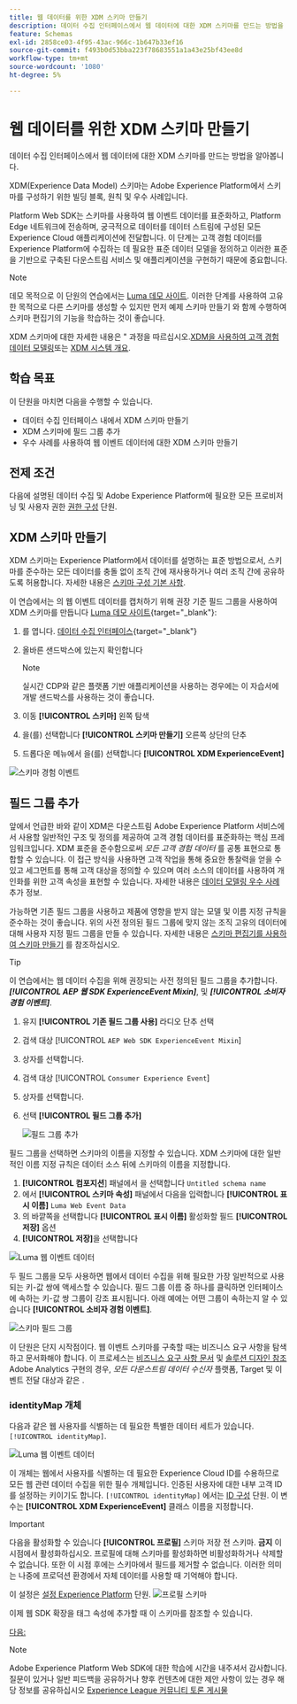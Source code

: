 ```yaml
---
title: 웹 데이터를 위한 XDM 스키마 만들기
description: 데이터 수집 인터페이스에서 웹 데이터에 대한 XDM 스키마를 만드는 방법을 알아봅니다. 이 단원은 웹 SDK를 사용하여 Adobe Experience Cloud 구현 자습서의 일부입니다.
feature: Schemas
exl-id: 2858ce03-4f95-43ac-966c-1b647b33ef16
source-git-commit: f493b0d53bba223f78683551a1a43e25bf43ee8d
workflow-type: tm+mt
source-wordcount: '1080'
ht-degree: 5%

---
```


# 웹 데이터를 위한 XDM 스키마 만들기

데이터 수집 인터페이스에서 웹 데이터에 대한 XDM 스키마를 만드는 방법을 알아봅니다.

XDM(Experience Data Model) 스키마는 Adobe Experience Platform에서 스키마를 구성하기 위한 빌딩 블록, 원칙 및 우수 사례입니다.

Platform Web SDK는 스키마를 사용하여 웹 이벤트 데이터를 표준화하고, Platform Edge 네트워크에 전송하며, 궁극적으로 데이터를 데이터 스트림에 구성된 모든 Experience Cloud 애플리케이션에 전달합니다. 이 단계는 고객 경험 데이터를 Experience Platform에 수집하는 데 필요한 표준 데이터 모델을 정의하고 이러한 표준을 기반으로 구축된 다운스트림 서비스 및 애플리케이션을 구현하기 때문에 중요합니다.

>[!NOTE]
>
> 데모 목적으로 이 단원의 연습에서는 [Luma 데모 사이트](https://luma.enablementadobe.com/content/luma/us/en.html). 이러한 단계를 사용하여 고유한 목적으로 다른 스키마를 생성할 수 있지만 먼저 예제 스키마 만들기 와 함께 수행하여 스키마 편집기의 기능을 학습하는 것이 좋습니다.

XDM 스키마에 대한 자세한 내용은 &quot; 과정을 따르십시오.[XDM을 사용하여 고객 경험 데이터 모델링](https://experienceleague.adobe.com/?recommended=ExperiencePlatform-D-1-2021.1.xdm)또는 [XDM 시스템 개요](https://experienceleague.adobe.com/docs/experience-platform/xdm/home.html?lang=ko).

## 학습 목표

이 단원을 마치면 다음을 수행할 수 있습니다.

* 데이터 수집 인터페이스 내에서 XDM 스키마 만들기
* XDM 스키마에 필드 그룹 추가
* 우수 사례를 사용하여 웹 이벤트 데이터에 대한 XDM 스키마 만들기

## 전제 조건

다음에 설명된 데이터 수집 및 Adobe Experience Platform에 필요한 모든 프로비저닝 및 사용자 권한 [권한 구성](configure-permissions.md) 단원.

## XDM 스키마 만들기

XDM 스키마는 Experience Platform에서 데이터를 설명하는 표준 방법으로서, 스키마를 준수하는 모든 데이터를 충돌 없이 조직 간에 재사용하거나 여러 조직 간에 공유하도록 허용합니다. 자세한 내용은 [스키마 구성 기본 사항](https://experienceleague.adobe.com/docs/experience-platform/xdm/schema/composition.html?lang=ko-KR).

이 연습에서는 의 웹 이벤트 데이터를 캡처하기 위해 권장 기준 필드 그룹을 사용하여 XDM 스키마를 만듭니다 [Luma 데모 사이트](https://luma.enablementadobe.com/content/luma/us/en.html){target=&quot;_blank&quot;}:

1. 를 엽니다. [데이터 수집 인터페이스](https://launch.adobe.com/){target=&quot;_blank&quot;}
1. 올바른 샌드박스에 있는지 확인합니다

   >[!NOTE]
   >
   >실시간 CDP와 같은 플랫폼 기반 애플리케이션을 사용하는 경우에는 이 자습서에 개발 샌드박스를 사용하는 것이 좋습니다.

1. 이동 **[!UICONTROL 스키마]** 왼쪽 탐색
1. 을(를) 선택합니다 **[!UICONTROL 스키마 만들기]** 오른쪽 상단의 단추
1. 드롭다운 메뉴에서 을(를) 선택합니다 **[!UICONTROL XDM ExperienceEvent]**

![스키마 경험 이벤트](assets/schema-XDM-experience-event.jpg)

## 필드 그룹 추가

앞에서 언급한 바와 같이 XDM은 다운스트림 Adobe Experience Platform 서비스에서 사용할 일반적인 구조 및 정의를 제공하여 고객 경험 데이터를 표준화하는 핵심 프레임워크입니다. XDM 표준을 준수함으로써 _모든 고객 경험 데이터_ 를 공통 표현으로 통합할 수 있습니다. 이 접근 방식을 사용하면 고객 작업을 통해 중요한 통찰력을 얻을 수 있고 세그먼트를 통해 고객 대상을 정의할 수 있으며 여러 소스의 데이터를 사용하여 개인화를 위한 고객 속성을 표현할 수 있습니다. 자세한 내용은 [데이터 모델링 우수 사례](https://experienceleague.adobe.com/docs/experience-platform/xdm/schema/best-practices.html?lang=en) 추가 정보.

가능하면 기존 필드 그룹을 사용하고 제품에 영향을 받지 않는 모델 및 이름 지정 규칙을 준수하는 것이 좋습니다. 위의 사전 정의된 필드 그룹에 맞지 않는 조직 고유의 데이터에 대해 사용자 지정 필드 그룹을 만들 수 있습니다. 자세한 내용은 [스키마 편집기를 사용하여 스키마 만들기](https://experienceleague.adobe.com/docs/experience-platform/xdm/tutorials/create-schema-ui.html?lang=en#create) 를 참조하십시오.

>[!TIP]
> 
>이 연습에서는 웹 데이터 수집을 위해 권장되는 사전 정의된 필드 그룹을 추가합니다. _**[!UICONTROL AEP 웹 SDK ExperienceEvent Mixin]**_, 및 _**[!UICONTROL 소비자 경험 이벤트]**_.

1. 유지 **[!UICONTROL 기존 필드 그룹 사용]** 라디오 단추 선택
1. 검색 대상 [!UICONTROL `AEP Web SDK ExperienceEvent Mixin`]
1. 상자를 선택합니다.
1. 검색 대상 [!UICONTROL `Consumer Experience Event`]
1. 상자를 선택합니다.
1. 선택 **[!UICONTROL 필드 그룹 추가]**

   ![필드 그룹 추가](assets/schema-add-field-group.jpg)

필드 그룹을 선택하면 스키마의 이름을 지정할 수 있습니다. XDM 스키마에 대한 일반적인 이름 지정 규칙은 데이터 소스 뒤에 스키마의 이름을 지정합니다.

1. **[!UICONTROL 컴포지션**] 패널에서 을 선택합니다 `Untitled schema name`
1. 에서 **[!UICONTROL 스키마 속성]** 패널에서 다음을 입력합니다 **[!UICONTROL 표시 이름]** `Luma Web Event Data`
1. 의 바깥쪽을 선택합니다 **[!UICONTROL 표시 이름]** 활성화할 필드 **[!UICONTROL 저장]** 옵션
1. **[!UICONTROL 저장]**&#x200B;을 선택합니다

![Luma 웹 이벤트 데이터](assets/schema-luma-web-event-data.png)

두 필드 그룹을 모두 사용하면 웹에서 데이터 수집을 위해 필요한 가장 일반적으로 사용되는 키-값 쌍에 액세스할 수 있습니다. 필드 그룹 이름 중 하나를 클릭하면 인터페이스에 속하는 키-값 쌍 그룹이 강조 표시됩니다. 아래 예에는 어떤 그룹이 속하는지 알 수 있습니다 **[!UICONTROL 소비자 경험 이벤트]**.

![스키마 필드 그룹](assets/schema-consumer-experience-event.jpg)

이 단원은 단지 시작점이다. 웹 이벤트 스키마를 구축할 때는 비즈니스 요구 사항을 탐색하고 문서화해야 합니다. 이 프로세스는 [비즈니스 요구 사항 문서](https://experienceleague.adobe.com/docs/analytics-learn/tutorials/implementation/implementation-basics/creating-a-business-requirements-document.html) 및 [솔루션 디자인 참조](https://experienceleague.adobe.com/docs/analytics-learn/tutorials/implementation/implementation-basics/creating-and-maintaining-an-sdr.html) Adobe Analytics 구현의 경우, _모든 다운스트림 데이터 수신자_ 플랫폼, Target 및 이벤트 전달 대상과 같은 .


### identityMap 개체

다음과 같은 웹 사용자를 식별하는 데 필요한 특별한 데이터 세트가 있습니다. `[!UICONTROL identityMap]`.

![Luma 웹 이벤트 데이터](assets/schema-identityMap.png)

이 개체는 웹에서 사용자를 식별하는 데 필요한 Experience Cloud ID를 수용하므로 모든 웹 관련 데이터 수집을 위한 필수 개체입니다. 인증된 사용자에 대한 내부 고객 ID를 설정하는 키이기도 합니다. `[!UICONTROL identityMap]` 에서는 [ID 구성](configure-identities.md) 단원. 이 변수는 **[!UICONTROL XDM ExperienceEvent]** 클래스 이름을 지정합니다.


>[!IMPORTANT]
>
> 다음을 활성화할 수 있습니다 **[!UICONTROL 프로필]** 스키마 저장 전 스키마. **금지** 이 시점에서 활성화하십시오. 프로필에 대해 스키마를 활성화하면 비활성화하거나 삭제할 수 없습니다. 또한 이 시점 후에는 스키마에서 필드를 제거할 수 없습니다. 이러한 의미는 나중에 프로덕션 환경에서 자체 데이터를 사용할 때 기억해야 합니다.
>
>이 설정은 [설정 Experience Platform](setup-experience-platform.md) 단원.
>![프로필 스키마](assets/schema-profile.png)

이제 웹 SDK 확장을 태그 속성에 추가할 때 이 스키마를 참조할 수 있습니다.


[다음: ](configure-identities.md)

>[!NOTE]
>
>Adobe Experience Platform Web SDK에 대한 학습에 시간을 내주셔서 감사합니다. 질문이 있거나 일반 피드백을 공유하거나 향후 컨텐츠에 대한 제안 사항이 있는 경우 해당 정보를 공유하십시오 [Experience League 커뮤니티 토론 게시물](https://experienceleaguecommunities.adobe.com/t5/adobe-experience-platform-launch/tutorial-discussion-implement-adobe-experience-cloud-with-web/td-p/444996)
